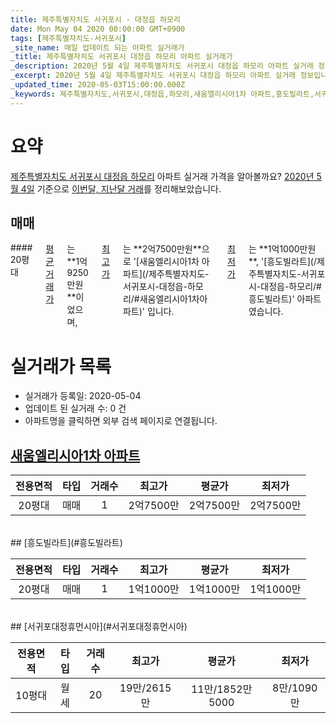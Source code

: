 ```yaml
---
title: 제주특별자치도 서귀포시 - 대정읍 하모리
date: Mon May 04 2020 00:00:00 GMT+0900
tags: [제주특별자치도-서귀포시]
_site_name: 매일 업데이트 되는 아파트 실거래가
_title: 제주특별자치도 서귀포시 대정읍 하모리 아파트 실거래가
_description: 2020년 5월 4일 제주특별자치도 서귀포시 대정읍 하모리 아파트 실거래 정보입니다. 3건 아파트 정보가 있습니다.
_excerpt: 2020년 5월 4일 제주특별자치도 서귀포시 대정읍 하모리 아파트 실거래 정보입니다. 3건 아파트 정보가 있습니다.
_updated_time: 2020-05-03T15:00:00.000Z
_keywords: 제주특별자치도,서귀포시,대정읍,하모리,새움엘리시아1차 아파트,흥도빌라트,서귀포대정휴먼시아
---
```





# 요약
<ins>제주특별자치도 서귀포시 대정읍 하모리</ins> 아파트 실거래 가격을 알아볼까요? <ins>2020년 5월 4일</ins> 기준으로 <ins>이번달, 지난달 거래</ins>를 정리해보았습니다.

## 매매
<div class="container">
<div class="twelve columns" markdown="1">
#### 20평대
<ins>평균 거래가</ins>는 **1억9250만원**이었으며, <ins>최고가</ins>는 **2억7500만원**으로 '[새움엘리시아1차 아파트](/제주특별자치도-서귀포시-대정읍-하모리/#새움엘리시아1차아파트)' 입니다. <ins>최저가</ins>는 **1억1000만원**, '[흥도빌라트](/제주특별자치도-서귀포시-대정읍-하모리/#흥도빌라트)' 아파트였습니다.
</div>
</div>



# 실거래가 목록
- 실거래가 등록일: 2020-05-04
- 업데이트 된 실거래 수: 0 건
- 아파트명을 클릭하면 외부 검색 페이지로 연결됩니다.

## [새움엘리시아1차 아파트](#새움엘리시아1차아파트)

|전용면적|타입|거래수|최고가|평균가|최저가|
|:---:|:---:|:---:|:---:|:---:|:---:|
|20평대|<span class="deal-type-1">매매</span>|1|2억7500만|2억7500만|2억7500만|

<br/>
## [흥도빌라트](#흥도빌라트)

|전용면적|타입|거래수|최고가|평균가|최저가|
|:---:|:---:|:---:|:---:|:---:|:---:|
|20평대|<span class="deal-type-1">매매</span>|1|1억1000만|1억1000만|1억1000만|

<br/>
## [서귀포대정휴먼시아](#서귀포대정휴먼시아)

|전용면적|타입|거래수|최고가|평균가|최저가|
|:---:|:---:|:---:|:---:|:---:|:---:|
|10평대|<span class="deal-type-3">월세</span>|20|19만/2615만|11만/1852만5000|8만/1090만|

<br/>



